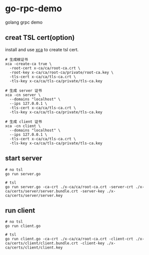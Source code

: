 # go-rpc-demo

golang grpc demo

## creat TSL cert(option)

install and use [xca](https://github.com/x-ca/go-ca) to create tsl cert.

```
# 生成根证书
xca -create-ca true \
  -root-cert x-ca/ca/root-ca.crt \
  -root-key x-ca/ca/root-ca/private/root-ca.key \
  -tls-cert x-ca/ca/tls-ca.crt \
  -tls-key x-ca/ca/tls-ca/private/tls-ca.key

# 生成 server 证书
xca -cn server \
  --domains "localhost" \
  --ips 127.0.0.1 \
  -tls-cert x-ca/ca/tls-ca.crt \
  -tls-key x-ca/ca/tls-ca/private/tls-ca.key

# 生成 client 证书
xca -cn client \
  --domains "localhost" \
  --ips 127.0.0.1 \
  -tls-cert x-ca/ca/tls-ca.crt \
  -tls-key x-ca/ca/tls-ca/private/tls-ca.key
```

## start server

```
# no tsl
go run server.go

# tsl
go run server.go -ca-crt ./x-ca/ca/root-ca.crt -server-crt ./x-ca/certs/server/server.bundle.crt -server-key ./x-ca/certs/server/server.key
```

## run client

```
# no tsl
go run client.go

# tsl
go run client.go -ca-crt ./x-ca/ca/root-ca.crt -client-crt ./x-ca/certs/client/client.bundle.crt -client-key ./x-ca/certs/client/client.key
```
